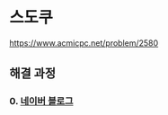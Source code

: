 # 스도쿠
https://www.acmicpc.net/problem/2580
## 해결 과정
### 0. [네이버 블로그](https://blog.naver.com/alsrua7222/222634634258)
